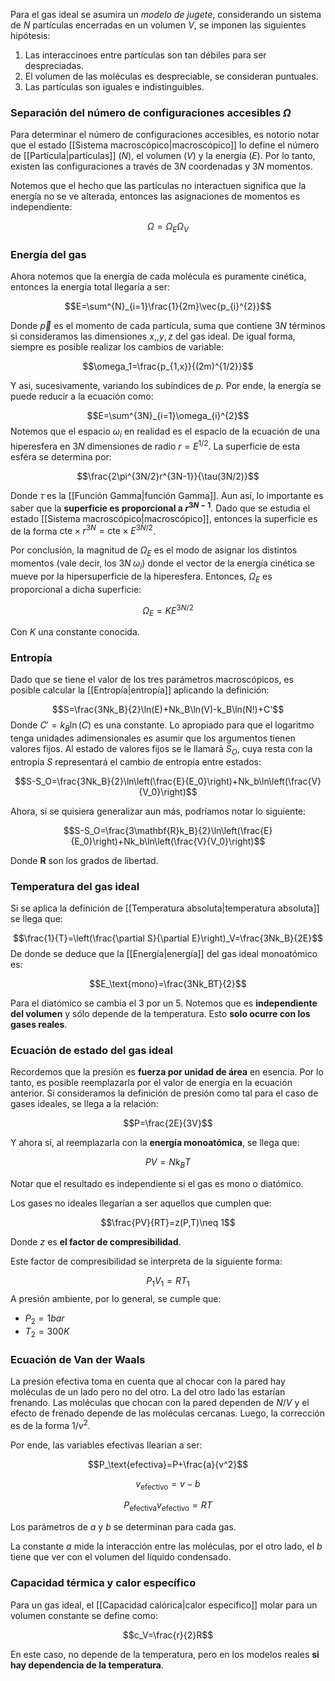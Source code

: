 
Para el gas ideal se asumira un *modelo de jugete*, considerando un sistema de $N$ partículas encerradas en un volumen $V$, se imponen las siguientes hipótesis: 

1. Las interaccinoes entre partículas son tan débiles para ser despreciadas. 
2. El volumen de las moléculas es despreciable, se consideran puntuales. 
3. Las partículas son iguales e indistinguibles. 

### Separación del número de configuraciones accesibles $\Omega$ 

Para determinar el número de configuraciones accesibles, es notorio notar que el estado [[Sistema macroscópico|macroscópico]] lo define el número de [[Partícula|partículas]] ($N$), el volumen ($V$) y la energía ($E$). Por lo tanto, existen las configuraciones a través de $3N$ coordenadas y $3N$ momentos.  

Notemos que el hecho que las partículas no interactuen significa que la energía no se ve alterada, entonces las asignaciones de momentos es independiente: 

$$\Omega=\Omega_E\Omega_V$$
### Energía del gas 

Ahora notemos que la energía de cada molécula es puramente cinética, entonces la energía total llegaría a ser: 

$$E=\sum^{N}_{i=1}\frac{1}{2m}\vec{p_{i}^{2}}$$

Donde $\vec{p}$ es el momento de cada partícula, suma que contiene $3N$ términos si consideramos las dimensiones $x,,y,z$ del gas ideal. De igual forma, siempre es posible realizar los cambios de variable: 

$$\omega_1=\frac{p_{1,x}}{(2m)^{1/2}}$$

Y asi, sucesivamente, variando los subíndices de $p$. Por ende, la energía se puede reducir a la ecuación como: 

$$E=\sum^{3N}_{i=1}\omega_{i}^{2}$$ 
Notemos que el espacio $\omega_i$ en realidad es el espacio de la ecuación de una hiperesfera en $3N$ dimensiones de radio $r=E^{1/2}$. La superficie de esta esféra se determina por: 

$$\frac{2\pi^{3N/2}r^{3N-1}}{\tau(3N/2)}$$

Donde $\tau$ es la [[Función Gamma|función Gamma]]. Aun así, lo importante es saber que la **superficie es proporcional a $r^{3N-1}$**. Dado que se estudia el estado [[Sistema macroscópico|macroscópico]], entonces la superficie es de la forma $\text{cte}\times r^{3N}=\text{cte}\times E^{3N/2}$. 

Por conclusión, la magnitud de $\Omega_E$ es el modo de asignar los distintos momentos (vale decir, los $3N\;\omega_i$) donde el vector de la energía cinética se mueve por la hipersuperficie de la hiperesfera. Entonces, $\Omega_E$ es proporcional a dicha superficie: 

$$\Omega_E=KE^{3N/2}$$

Con $K$ una constante conocida. 

### Entropía 

Dado que se tiene el valor de los tres parámetros macroscópicos, es posible calcular la [[Entropía|entropía]] aplicando la definición: 

$$S=\frac{3Nk_B}{2}\ln(E)+Nk_B\ln(V)-k_B\ln(N!)+C'$$ 
Donde $C'=k_B\ln(C)$ es una constante. Lo apropiado para que el logaritmo tenga unidades adimensionales es asumir que los argumentos tienen valores fijos. Al estado de valores fijos se le llamará $S_O$, cuya resta con la entropía $S$ representará el cambio de entropía entre estados: 

$$S-S_O=\frac{3Nk_B}{2}\ln\left(\frac{E}{E_0}\right)+Nk_b\ln\left(\frac{V}{V_0}\right)$$


Ahora, si se quisiera generalizar aun más, podríamos notar lo siguiente: 

$$S-S_O=\frac{3\mathbf{R}k_B}{2}\ln\left(\frac{E}{E_0}\right)+Nk_b\ln\left(\frac{V}{V_0}\right)$$

Donde $\mathbf{R}$ son los grados de libertad. 

### Temperatura del gas ideal 

Si se aplica la definición de [[Temperatura absoluta|temperatura absoluta]] se llega que: 

$$\frac{1}{T}=\left(\frac{\partial S}{\partial E}\right)_V=\frac{3Nk_B}{2E}$$ 
De donde se deduce que la [[Energía|energía]] del gas ideal monoatómico es: 

$$E_\text{mono}=\frac{3Nk_BT}{2}$$

Para el diatómico se cambia el $3$ por un $5$. Notemos que es **independiente del volumen** y sólo depende de la temperatura. Esto **solo ocurre con los gases reales**. 

### Ecuación de estado del gas ideal 

Recordemos que la presión es **fuerza por unidad de área** en esencia. Por lo tanto, es posible reemplazarla por el valor de energía en la ecuación anterior. Si consideramos la definición de presión como tal para el caso de gases ideales, se llega a la relación: 

$$P=\frac{2E}{3V}$$

Y ahora sí, al reemplazarla con la **energía monoatómica**, se llega que: 

$$PV=Nk_BT$$ 

Notar que el resultado es independiente si el gas es mono o diatómico. 

Los gases no ideales llegarían a ser aquellos que cumplen que: 

$$\frac{PV}{RT}=z(P,T)\neq 1$$

Donde $z$ es **el factor de compresibilidad**.

Este factor de compresibilidad se interpreta de la siguiente forma:

$$P_1V_1=RT_1$$
A presión ambiente, por lo general, se cumple que: 

- $P_2=1bar$
- $T_2=300K$

### Ecuación de Van der Waals 

La presión efectiva toma en cuenta que al chocar con la pared hay moléculas de un lado pero no del otro. La del otro lado las estarían frenando. Las moléculas que chocan con la pared dependen de $N/V$ y el efecto de frenado depende de las moléculas cercanas. Luego, la corrección es de la forma $1/v^2$. 

Por ende, las variables efectivas llearian a ser: 

$$P_\text{efectiva}=P+\frac{a}{v^2}$$

$$v_\text{efectivo}=v-b$$

$$P_\text{efectiva}v_\text{efectivo}=RT$$

Los parámetros de $a$ y $b$ se determinan para cada gas. 

La constante $a$ mide la interacción entre las moléculas, por el otro lado, el $b$ tiene que ver con el volumen del líquido condensado. 
### Capacidad térmica y calor específico

Para un gas ideal, el [[Capacidad calórica|calor específico]] molar para un volumen constante se define como: 

$$c_V=\frac{r}{2}R$$

En este caso, no depende de la temperatura, pero en los modelos reales **si hay dependencia de la temperatura**. 